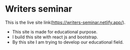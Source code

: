 # Writers seminar

This is the live site link(https://writers-seminar.netlify.app/).

<ul>
  <li>This site is made for educational purpose.</li>
  <li>I build this site with react js and bootstrap.</li>
  <li>By this site I am trying to develop our educational field.</li>
</ul>

